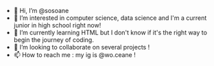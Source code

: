 - 👋 Hi, I’m @sosoane
- 👀 I’m interested in computer science, data science and I'm a current junior in high school right now!
- 🌱 I’m currently learning HTML but I don't know if it's the right way to begin the journey of coding. 
- 💞️ I’m looking to collaborate on several projects ! 
- 📫 How to reach me : my ig is @wo.ceane !

<!---
sosoane/sosoane is a ✨ special ✨ repository because its `README.md` (this file) appears on your GitHub profile.
You can click the Preview link to take a look at your changes.
--->
